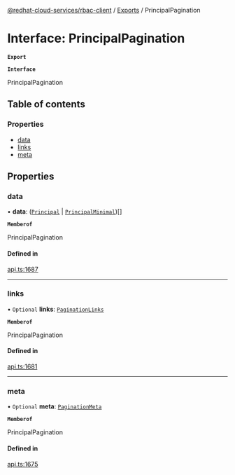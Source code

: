[@redhat-cloud-services/rbac-client](../README.md) / [Exports](../modules.md) / PrincipalPagination

# Interface: PrincipalPagination

**`Export`**

**`Interface`**

PrincipalPagination

## Table of contents

### Properties

- [data](PrincipalPagination.md#data)
- [links](PrincipalPagination.md#links)
- [meta](PrincipalPagination.md#meta)

## Properties

### data

• **data**: ([`Principal`](Principal.md) \| [`PrincipalMinimal`](PrincipalMinimal.md))[]

**`Memberof`**

PrincipalPagination

#### Defined in

[api.ts:1687](https://github.com/RedHatInsights/javascript-clients/blob/master/packages/rbac/api.ts#L1687)

___

### links

• `Optional` **links**: [`PaginationLinks`](PaginationLinks.md)

**`Memberof`**

PrincipalPagination

#### Defined in

[api.ts:1681](https://github.com/RedHatInsights/javascript-clients/blob/master/packages/rbac/api.ts#L1681)

___

### meta

• `Optional` **meta**: [`PaginationMeta`](PaginationMeta.md)

**`Memberof`**

PrincipalPagination

#### Defined in

[api.ts:1675](https://github.com/RedHatInsights/javascript-clients/blob/master/packages/rbac/api.ts#L1675)

